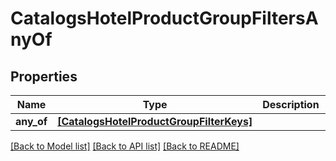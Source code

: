 # CatalogsHotelProductGroupFiltersAnyOf


## Properties
Name | Type | Description | Notes
------------ | ------------- | ------------- | -------------
**any_of** | [**[CatalogsHotelProductGroupFilterKeys]**](CatalogsHotelProductGroupFilterKeys.md) |  | 

[[Back to Model list]](../README.md#documentation-for-models) [[Back to API list]](../README.md#documentation-for-api-endpoints) [[Back to README]](../README.md)



